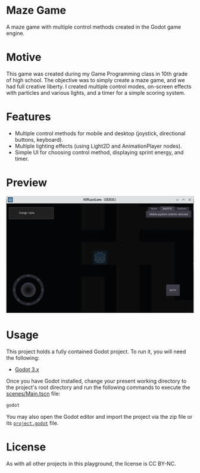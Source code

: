 # Maze Game
A maze game with multiple control methods created in the Godot game engine.

# Motive
This game was created during my Game Programming class in 10th grade of high school. The objective was to simply create a maze game, and we had full creative liberty. I created multiple control modes, on-screen effects with particles and various lights, and a timer for a simple scoring system.

# Features
* Multiple control methods for mobile and desktop (joystick, directional buttons, keyboard).
* Multiple lighting effects (using Light2D and AnimationPlayer nodes).
* Simple UI for choosing control method, displaying sprint energy, and timer.

# Preview
![Maze Game](MazeGamePreview.png)

# Usage
This project holds a fully contained Godot project. To run it, you will need the following:

* [Godot 3.x](https://godotengine.org/download/3.x/)

Once you have Godot installed, change your present working directory to the project's root directory and run the following commands to execute the [scenes/Main.tscn](scenes/Main.tscn) file:

```bash
godot
```

You may also open the Godot editor and import the project via the zip file or its [`project.godot`](./project.godot) file.

# License
As with all other projects in this playground, the license is CC BY-NC.
